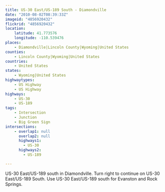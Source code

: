 ```yaml
---
title: US-30 East/US-189 South - Diamondville
date: "2010-08-02T08:39:33Z"
imageid: "4856920432"
flickrid: "4856920432"
location:
    latitude: 41.773576
    longitude: -110.539476
places:
    - Diamondville|Lincoln County|Wyoming|United States
counties:
    - Lincoln County|Wyoming|United States
countries:
    - United States
states:
    - Wyoming|United States
highwaytypes:
    - US Highway
    - US Highway
highways:
    - US-30
    - US-189
tags:
    - Intersection
    - Junction
    - Big Green Sign
intersections:
    - overlap1: null
      overlap2: null
      highways1:
        - US-30
      highways2:
        - US-189

---
```

US-30 East/US-189 south in Diamondville.  Turn right to continue on US-30 East/US-189 South.  Use US-30 East/US-189 south for Evanston and Rock Springs.